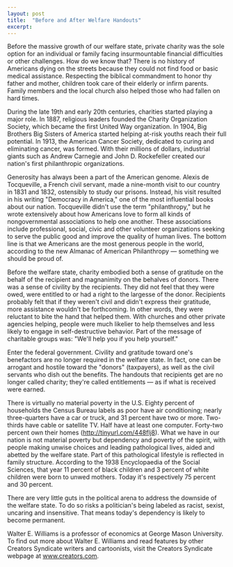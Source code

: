 ```yaml
---
layout: post
title:  "Before and After Welfare Handouts"
excerpt:
---
```




Before the massive growth of our welfare state, private charity was the sole option for an individual or family facing insurmountable financial difficulties or other challenges. How do we know that? There is no history of Americans dying on the streets because they could not find food or basic medical assistance. Respecting the biblical commandment to honor thy father and mother, children took care of their elderly or infirm parents. Family members and the local church also helped those who had fallen on hard times.

During the late 19th and early 20th centuries, charities started playing a major role. In 1887, religious leaders founded the Charity Organization Society, which became the first United Way organization. In 1904, Big Brothers Big Sisters of America started helping at-risk youths reach their full potential. In 1913, the American Cancer Society, dedicated to curing and eliminating cancer, was formed. With their millions of dollars, industrial giants such as Andrew Carnegie and John D. Rockefeller created our nation's first philanthropic organizations.

Generosity has always been a part of the American genome. Alexis de Tocqueville, a French civil servant, made a nine-month visit to our country in 1831 and 1832, ostensibly to study our prisons. Instead, his visit resulted in his writing "Democracy in America," one of the most influential books about our nation. Tocqueville didn't use the term "philanthropy," but he wrote extensively about how Americans love to form all kinds of nongovernmental associations to help one another. These associations include professional, social, civic and other volunteer organizations seeking to serve the public good and improve the quality of human lives. The bottom line is that we Americans are the most generous people in the world, according to the new Almanac of American Philanthropy — something we should be proud of.

Before the welfare state, charity embodied both a sense of gratitude on the behalf of the recipient and magnanimity on the behalves of donors. There was a sense of civility by the recipients. They did not feel that they were owed, were entitled to or had a right to the largesse of the donor. Recipients probably felt that if they weren't civil and didn't express their gratitude, more assistance wouldn't be forthcoming. In other words, they were reluctant to bite the hand that helped them. With churches and other private agencies helping, people were much likelier to help themselves and less likely to engage in self-destructive behavior. Part of the message of charitable groups was: "We'll help you if you help yourself."

Enter the federal government. Civility and gratitude toward one's benefactors are no longer required in the welfare state. In fact, one can be arrogant and hostile toward the "donors" (taxpayers), as well as the civil servants who dish out the benefits. The handouts that recipients get are no longer called charity; they're called entitlements — as if what is received were earned.



There is virtually no material poverty in the U.S. Eighty percent of households the Census Bureau labels as poor have air conditioning; nearly three-quarters have a car or truck, and 31 percent have two or more. Two-thirds have cable or satellite TV. Half have at least one computer. Forty-two percent own their homes (http://tinyurl.com/448flj8). What we have in our nation is not material poverty but dependency and poverty of the spirit, with people making unwise choices and leading pathological lives, aided and abetted by the welfare state. Part of this pathological lifestyle is reflected in family structure. According to the 1938 Encyclopaedia of the Social Sciences, that year 11 percent of black children and 3 percent of white children were born to unwed mothers. Today it's respectively 75 percent and 30 percent.

There are very little guts in the political arena to address the downside of the welfare state. To do so risks a politician's being labeled as racist, sexist, uncaring and insensitive. That means today's dependency is likely to become permanent.

Walter E. Williams is a professor of economics at George Mason University. To find out more about Walter E. Williams and read features by other Creators Syndicate writers and cartoonists, visit the Creators Syndicate webpage at www.creators.com.
